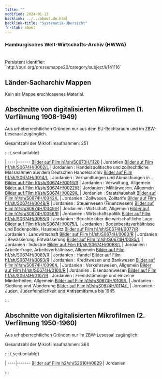 ```yaml
---
title: ""
modified: 2024-01-13
backlink: ../../about.de.html
backlink-title: "Systematik-Übersicht"
fn-stub: about
---
```


### Hamburgisches Welt-Wirtschafts-Archiv (HWWA)

# 

<div class="hint">Persistent Identifier: `http://purl.org/pressemappe20/category/subject/i/141116`</div>







## Länder-Sacharchiv Mappen





Kein als Mappe erschlossenes Material.



<a id="filmsections" />

## Abschnitte von digitalisierten Mikrofilmen (1. Verfilmung 1908-1949)

<p>Aus urheberrechtlichen Gründen nur aus dem EU-Rechtsraum und im ZBW-Lesesaal zugänglich.</p>


<p>Gesamtzahl der Mikrofilmaufnahmen: 251</p>





::: {.sectiontable}

 | 
----|-------
<a class="btn" href="https://pm20.zbw.eu/film/h1/sh/S0673H/1120" rel="nofollow">Bilder auf Film h1/sh/S0673H/1120</a> | Jordanien
<a class="btn" href="https://pm20.zbw.eu/film/h1/sh/S0674H/0002/L" rel="nofollow">Bilder auf Film h1/sh/S0674H/0002/L</a> | Jordanien : Handelspolitische und zollrechtliche Massnahmen aus dem Deutschen Handelsarchiv
<a class="btn" href="https://pm20.zbw.eu/film/h1/sh/S0674H/0014/L" rel="nofollow">Bilder auf Film h1/sh/S0674H/0014/L</a> | Jordanien : Verhandlungen und Abmachungen in ...
<a class="btn" href="https://pm20.zbw.eu/film/h1/sh/S0674H/0016/R" rel="nofollow">Bilder auf Film h1/sh/S0674H/0016/R</a> | Jordanien : Verwaltung, Allgemein
<a class="btn" href="https://pm20.zbw.eu/film/h1/sh/S0674H/0022/R" rel="nofollow">Bilder auf Film h1/sh/S0674H/0022/R</a> | Jordanien : Militärwesen, Allgemein
<a class="btn" href="https://pm20.zbw.eu/film/h1/sh/S0674H/0029/L" rel="nofollow">Bilder auf Film h1/sh/S0674H/0029/L</a> | Jordanien : Staatshaushalt
<a class="btn" href="https://pm20.zbw.eu/film/h1/sh/S0674H/0042/L" rel="nofollow">Bilder auf Film h1/sh/S0674H/0042/L</a> | Jordanien : Zollwesen, Zolltarife
<a class="btn" href="https://pm20.zbw.eu/film/h1/sh/S0674H/0048/R" rel="nofollow">Bilder auf Film h1/sh/S0674H/0048/R</a> | Jordanien : Steuerwesen (Finanzwesen)
<a class="btn" href="https://pm20.zbw.eu/film/h1/sh/S0674H/0049/R" rel="nofollow">Bilder auf Film h1/sh/S0674H/0049/R</a> | Jordanien : Wirtschaft, Allgemein
<a class="btn" href="https://pm20.zbw.eu/film/h1/sh/S0674H/0056/R" rel="nofollow">Bilder auf Film h1/sh/S0674H/0056/R</a> | Jordanien : Wirtschaftspolitik
<a class="btn" href="https://pm20.zbw.eu/film/h1/sh/S0674H/0058/R" rel="nofollow">Bilder auf Film h1/sh/S0674H/0058/R</a> | Jordanien : Berichte über die wirtschaftliche Lage
<a class="btn" href="https://pm20.zbw.eu/film/h1/sh/S0674H/0075/L" rel="nofollow">Bilder auf Film h1/sh/S0674H/0075/L</a> | Jordanien : Bodenbesitzverhältnisse und Bodenpolitik, Hausbesitz
<a class="btn" href="https://pm20.zbw.eu/film/h1/sh/S0674H/0077/R" rel="nofollow">Bilder auf Film h1/sh/S0674H/0077/R</a> | Jordanien : Landwirtschaft
<a class="btn" href="https://pm20.zbw.eu/film/h1/sh/S0674H/0083/R" rel="nofollow">Bilder auf Film h1/sh/S0674H/0083/R</a> | Jordanien : Bewässerung, Entwässerung
<a class="btn" href="https://pm20.zbw.eu/film/h1/sh/S0674H/0085/L" rel="nofollow">Bilder auf Film h1/sh/S0674H/0085/L</a> | Jordanien : Industrie
<a class="btn" href="https://pm20.zbw.eu/film/h1/sh/S0674H/0088/L" rel="nofollow">Bilder auf Film h1/sh/S0674H/0088/L</a> | Jordanien : Arbeiterfrage, Arbeitsverhältnisse, Allgemein
<a class="btn" href="https://pm20.zbw.eu/film/h1/sh/S0674H/0089/R" rel="nofollow">Bilder auf Film h1/sh/S0674H/0089/R</a> | Jordanien : Handel
<a class="btn" href="https://pm20.zbw.eu/film/h1/sh/S0674H/0093/R" rel="nofollow">Bilder auf Film h1/sh/S0674H/0093/R</a> | Jordanien : Kreditwesen und Bankwesen
<a class="btn" href="https://pm20.zbw.eu/film/h1/sh/S0674H/0096/L" rel="nofollow">Bilder auf Film h1/sh/S0674H/0096/L</a> | Jordanien : Verkehrswesen, Allgemein
<a class="btn" href="https://pm20.zbw.eu/film/h1/sh/S0674H/0100/R" rel="nofollow">Bilder auf Film h1/sh/S0674H/0100/R</a> | Jordanien : Eisenbahnwesen
<a class="btn" href="https://pm20.zbw.eu/film/h1/sh/S0674H/0107/R" rel="nofollow">Bilder auf Film h1/sh/S0674H/0107/R</a> | Jordanien : Fremdstämmige und einzelne Minderheiten, Allgemein
<a class="btn" href="https://pm20.zbw.eu/film/h1/sh/S0674H/0109/L" rel="nofollow">Bilder auf Film h1/sh/S0674H/0109/L</a> | Jordanien : Siedlung und Wanderung
<a class="btn" href="https://pm20.zbw.eu/film/h1/sh/S0674H/0114/L" rel="nofollow">Bilder auf Film h1/sh/S0674H/0114/L</a> | Jordanien : Juden, Judenfeindlichkeit und Antisemitismus bis 1945


:::




## Abschnitte von digitalisierten Mikrofilmen (2. Verfilmung 1950-1960)

<p>Aus urheberrechtlichen Gründen nur im ZBW-Lesesaal zugänglich.</p>


<p>Gesamtzahl der Mikrofilmaufnahmen: 364</p>





::: {.sectiontable}

 | 
----|-------
<a class="btn" href="https://pm20.zbw.eu/film/h2/sh/S2610H/0829" rel="nofollow">Bilder auf Film h2/sh/S2610H/0829</a> | Jordanien


:::
















